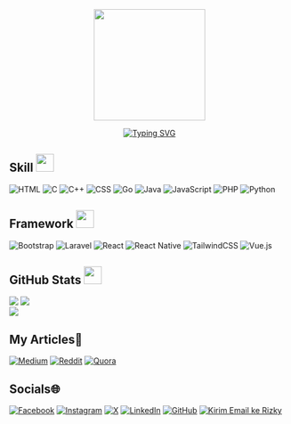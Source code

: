 <div id="header" align=center>
  <img src="https://media2.giphy.com/media/WIQ0N0OUvei1OW1h9Z/giphy.gif?cid=6c09b952ewv9zsffgvxxttp7ixeh693hrm7leb3v0dytmrro&ep=v1_internal_gif_by_id&rid=giphy.gif&ct=s" width="200"/>

[![Typing SVG](https://readme-typing-svg.herokuapp.com?font=jost&pause=1000&color=37F71F&center=true&vCenter=true&width=435&lines=Hey+there!+I'm+Afriza;I'm+a+programmer;and+I'm+also+learning+about;networking+and+cybersecurity)](https://git.io/typing-svg)
</div>

##  Skill <img src="https://media2.giphy.com/media/QssGEmpkyEOhBCb7e1/giphy.gif?cid=ecf05e47a0n3gi1bfqntqmob8g9aid1oyj2wr3ds3mg700bl&rid=giphy.gif" width=32px>
![HTML](https://img.shields.io/badge/HTML-%23E34F26.svg?logo=html5&logoColor=white)
![C](https://img.shields.io/badge/C-00599C?logo=c&logoColor=white)
![C++](https://img.shields.io/badge/C++-%2300599C.svg?logo=c%2B%2B&logoColor=white)
![CSS](https://img.shields.io/badge/CSS-1572B6?logo=css3&logoColor=fff)
![Go](https://img.shields.io/badge/Go-%2300ADD8.svg?&logo=go&logoColor=white)
![Java](https://img.shields.io/badge/Java-%23ED8B00.svg?logo=openjdk&logoColor=white)
![JavaScript](https://img.shields.io/badge/JavaScript-F7DF1E?logo=javascript&logoColor=000)
![PHP](https://img.shields.io/badge/php-%23777BB4.svg?&logo=php&logoColor=white)
![Python](https://img.shields.io/badge/Python-3776AB?logo=python&logoColor=fff)

## Framework <img src = "https://github.com/7oSkaaa/7oSkaaa/blob/main/Images/Front_End.gif?raw=true" width = 32px>
![Bootstrap](https://img.shields.io/badge/Bootstrap-7952B3?logo=bootstrap&logoColor=fff)
![Laravel](https://img.shields.io/badge/Laravel-%23FF2D20.svg?logo=laravel&logoColor=white)
![React](https://img.shields.io/badge/React-%2320232a.svg?logo=react&logoColor=%2361DAFB)
![React Native](https://img.shields.io/badge/React_Native-%2320232a.svg?logo=react&logoColor=%2361DAFB)
![TailwindCSS](https://img.shields.io/badge/Tailwind%20CSS-%2338B2AC.svg?logo=tailwind-css&logoColor=white)
![Vue.js](https://img.shields.io/badge/Vue.js-4FC08D?logo=vuedotjs&logoColor=fff)

## GitHub Stats <img src="https://media2.giphy.com/media/hZE5xoaM0Oxw4xiqH7/giphy.gif?cid=6c09b952yym2doqty2udkshd5vsavhvngoz4cpiq4se4dp5a&ep=v1_internal_gif_by_id&rid=giphy.gif&ct=g" width=32px> 
![](https://github-readme-stats.vercel.app/api?username=Afriza90&theme=gotham&show_icons=true)
![](https://github-readme-streak-stats.herokuapp.com/?user=Afriza90&theme=gotham&hide_border=false)<br/>
![](https://github-readme-stats.vercel.app/api/top-langs/?username=Afriza90&theme=gotham&hide_border=false&include_all_commits=true&count_private=true&layout=compact)

## My Articles📜
[![Medium](https://img.shields.io/badge/Medium-black?logo=medium&logoColor=white)](https://medium.com/@aoihina90)
[![Reddit](https://img.shields.io/badge/Reddit-FF4500?logo=reddit&logoColor=white)](https://www.reddit.com/user/No-Can6596/)
[![Quora](https://img.shields.io/badge/Quora-B92B27?logo=quora&logoColor=fff)](https://id.quora.com/profile/KimiMaruVip)

## Socials🌐
[![Facebook](https://img.shields.io/badge/Facebook-%231877F2.svg?logo=Facebook&logoColor=white)](https://facebook.com/)
[![Instagram](https://img.shields.io/badge/Instagram-%23E4405F.svg?logo=Instagram&logoColor=white)](https://instagram.com/https://www.instagram.com/afzadln/)
[![X](https://img.shields.io/badge/X-%23000000.svg?logo=X&logoColor=white)](https://x.com/Aruna485)
[![LinkedIn](https://img.shields.io/badge/LinkedIn-%230077B5.svg?logo=linkedin&logoColor=white)](https://linkedin.com/in/)
[![GitHub](https://img.shields.io/badge/GitHub-%23121011.svg?logo=github&logoColor=white)](https://github.com/Afriza90)
<a href="mailto:rizkyafrizarosal@gmail.com" target="_blank">
  <img src="https://img.shields.io/badge/Gmail-D14836?logo=gmail&logoColor=white" alt="Kirim Email ke Rizky">
</a>
